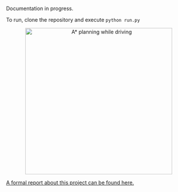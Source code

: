 Documentation in progress.

To run, clone the repository and execute `python run.py`

<p align="center">
    <img src="assets/Astar.gif" alt="A* planning while driving" width="400"/>
</p>

[A formal report about this project can be found here.](https://drive.google.com/file/d/1Elw4FUcKsP72FHPNwD7SjjX0U9Ruhi1Z/view?usp=drive_link)
